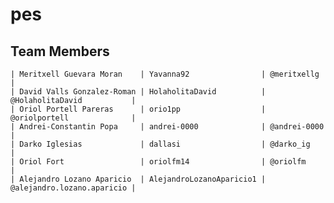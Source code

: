 # pes
## Team Members
    | Meritxell Guevara Moran    | Yavanna92                | @meritxellg                |
    | David Valls Gonzalez-Roman | HolaholitaDavid          | @HolaholitaDavid           |
    | Oriol Portell Pareras      | orio1pp                  | @oriolportell              |
    | Andrei-Constantin Popa     | andrei-0000              | @andrei-0000               |
    | Darko Iglesias             | dallasi                  | @darko_ig                  |
    | Oriol Fort                 | oriolfm14                | @oriolfm                   |
    | Alejandro Lozano Aparicio  | AlejandroLozanoAparicio1 | @alejandro.lozano.aparicio |
